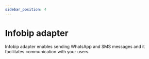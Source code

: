 ```yaml
---
sidebar_position: 4
---
```


# Infobip adapter

Infobip adapter enables sending WhatsApp and SMS messages and it facilitates communication with your users